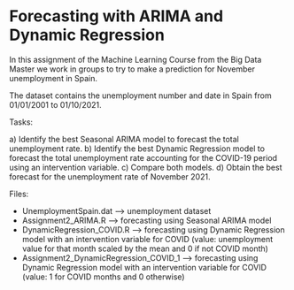 # Forecasting with ARIMA and Dynamic Regression
In this assignment of the Machine Learning Course from the Big Data Master we work in groups to try to make a prediction for November unemployment in Spain.

The dataset contains the unemployment number and date in Spain from 01/01/2001 to 01/10/2021.

Tasks:

a) Identify the best Seasonal ARIMA model to forecast the total unemployment rate.
b) Identify the best Dynamic Regression model to forecast the total unemployment rate accounting for the COVID-19 period using an intervention variable.
c) Compare both models.
d) Obtain the best forecast for the unemployment rate of November 2021.


Files:

- UnemploymentSpain.dat --> unemployment dataset
- Assignment2_ARIMA.R --> forecasting using Seasonal ARIMA model
- DynamicRegression_COVID.R --> forecasting using Dynamic Regression model with an intervention variable for COVID (value: unemployment value for that month scaled by the mean and 0 if not COVID month) 
- Assignment2_DynamicRegression_COVID_1 --> forecasting using Dynamic Regression model with an intervention variable for COVID (value: 1 for COVID months and 0 otherwise) 

